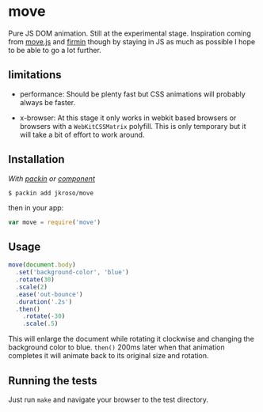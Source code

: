 
# move

  Pure JS DOM animation. Still at the experimental stage. Inspiration coming from [move.js](//github.com/visionmedia/move.js) and [firmin](http://extralogical.net/projects/firmin) though by staying in JS as much as possible I hope to be able to go a lot further.

## limitations

- performance: Should be plenty fast but CSS animations will probably always be faster.

- x-browser: At this stage it only works in webkit based browsers or browsers with a `WebKitCSSMatrix` polyfill. This is only temporary but it will take a bit of effort to work around.

## Installation

_With [packin](//github.com/jkroso/packin) or [component](//github.com/component/component)_

    $ packin add jkroso/move

then in your app:

```js
var move = require('move')
```

## Usage

```js
move(document.body)
  .set('background-color', 'blue')
  .rotate(30)
  .scale(2)
  .ease('out-bounce')
  .duration('.2s')
  .then()
    .rotate(-30)
    .scale(.5)
```

This will enlarge the document while rotating it clockwise and changing the background color to blue. `then()` 200ms later when that animation completes it will animate back to its original size and rotation.

## Running the tests

Just run `make` and navigate your browser to the test directory.
